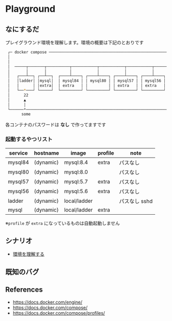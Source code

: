 # Playground
## なにするだ
プレイグラウンド環境を理解します。環境の概要は下記のとおりです

```sh
 ┌─ docker compose ──────────────────────────────────────────────────────┐ 
 │                                                                       │ 
 │                                                                       │ 
 │  ─────┬───────┬──────────┬───────────┬───────────┬───────────┬─────── │ 
 │       │       │          │           │           │           │        │ 
 │   ┌───┴──┐ ┌──┴──┐  ┌────┴────┐ ┌────┴────┐ ┌────┴────┐ ┌────┴────┐   │ 
 │   │ladder│ │mysql│  │ mysql84 │ │ mysql80 │ │ mysql57 │ │ mysql56 │   │ 
 │   │      │ │extra│  │ extra   │ │         │ │ extra   │ │ extra   │   │ 
 │   └──*───┘ └─────┘  └─────────┘ └─────────┘ └─────────┘ └─────────┘   │ 
 │      22                                                               │ 
 │      ▲                                                                │ 
 │      │                                                                │ 
 └──────*────────────────────────────────────────────────────────────────┘ 
       some                                                                                                                               
```
各コンテナのパスワードは **なし** で作ってますです  

### 起動するやつリスト 
| service | hostname  | image        | profile | note          |
| ------- | --------- | ------------ | ------- | ------------- |
| mysql84 | (dynamic) | mysql:8.4    | extra   | パスなし      |
| mysql80 | (dynamic) | mysql:8.0    |         | パスなし      |
| mysql57 | (dynamic) | mysql:5.7    | extra   | パスなし      |
| mysql56 | (dynamic) | mysql:5.6    | extra   | パスなし      |
| ladder  | (dynamic) | local/ladder |         | パスなし sshd |
| mysql   | (dynamic) | local/ladder | extra   |               |

※`profile` が `extra` になっているものは自動起動しません  

## シナリオ
 * [環境を理解する](./scenario01/README.md)

## 既知のバグ

## References
* https://docs.docker.com/engine/
* https://docs.docker.com/compose/
* https://docs.docker.com/compose/profiles/